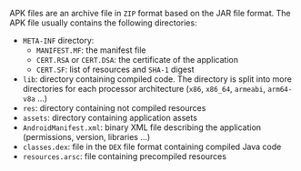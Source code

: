 APK files are an archive file in `ZIP` format based on the JAR file format. The APK file usually contains the following directories:

* `META-INF` directory:
    * `MANIFEST.MF`: the manifest file
    * `CERT.RSA` or `CERT.DSA`: the certificate of the application
    * `CERT.SF`: list of resources and `SHA-1` digest
* `lib`: directory containing compiled code. The directory is split into more directories for each processor
  architecture (`x86`, `x86_64`, `armeabi`, `arm64-v8a` ...)
* `res`: directory containing not compiled resources
* `assets`: directory containing application assets
* `AndroidManifest.xml`: binary XML file describing the application (permissions, version, libraries ...)
* `classes.dex`: file in the `DEX` file format containing compiled Java code
* `resources.arsc`: file containing precompiled resources